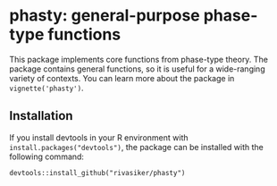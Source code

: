 # phasty: general-purpose phase-type functions

This package implements core functions from phase-type theory. The package contains general functions, so it is useful for a wide-ranging variety of contexts. You can learn more about the package in `vignette('phasty')`.

## Installation

If you install devtools in your R environment with `install.packages("devtools")`, the package can be installed with the following command:

```
devtools::install_github("rivasiker/phasty")
```
